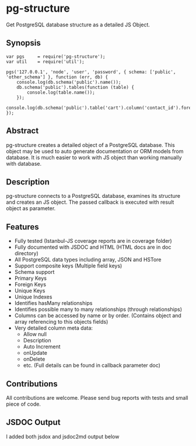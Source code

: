 # pg-structure

Get PostgreSQL database structure as a detailed JS Object.

## Synopsis

    var pgs     = require('pg-structure');
    var util    = require('util');

    pgs('127.0.0.1', 'node', 'user', 'password', { schema: ['public', 'other_schema'] }, function (err, db) {
        console.log(db.schema('public').name());
        db.schema('public').tables(function (table) {
            console.log(table.name());
        });
        console.log(db.schema('public').table('cart').column('contact_id').foreignKeyConstraint().referencesTable().name());
    });

## Abstract

pg-structure creates a detailed object of a PostgreSQL database. This object may be used to auto generate
documentation or ORM models from database. It is much easier to work with JS object than working manually
with database.

## Description

pg-structure connects to a PostgreSQL database, examines its structure and creates an JS object. The passed callback
is executed with result object as parameter.

## Features

* Fully tested (Istanbul-JS coverage reports are in coverage folder)
* Fully documented with JSDOC and HTML (HTML docs are in doc directory)
* All PostgreSQL data types including array, JSON and HSTore
* Support composite keys (Multiple field keys)
* Schema support
* Primary Keys
* Foreign Keys
* Unique Keys
* Unique Indexes
* Identifies hasMany relationships
* Identifies possible many to many relationships (through relationships)
* Columns can be accessed by name or by order. (Contains object and array referencing to this objects fields)
* Very detailed column meta data:
    * Allow null
    * Description
    * Auto Increment
    * onUpdate
    * onDelete
    * etc. (Full details can be found in callback parameter doc)

## Contributions

All contributions are welcome. Please send bug reports with tests and small piece of code.

## JSDOC Output

I added both jsdox and jsdoc2md output below

